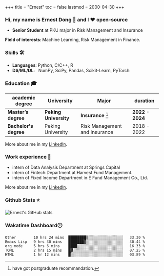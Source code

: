 +++
title = "Ernest"
toc = false
lastmod = 2000-04-30
+++

### Hi, my name is Ernest Dong 👋 and I ❤️ open-source

- **Senior Student** at PKU major in Risk Management and Insurance

**Field of interests**: Machine Learning, Risk Management in Finance.

### Skills 🛠️

- **Languages**:        Python, C/C++, R
- **DS/ML/DL**: &nbsp;  NumPy, SciPy, Pandas, Scikit-Learn, PyTorch

### Education 🎓

| academic degree       | University            | Major                         | duration        |
| --------------------- | --------------------- | ----------------------------- | --------------- |
| **Master’s degree**   | **Peking University** | **Insurance** [^1]            | **2022 - 2024** |
| **Bachelor's degree** | Peking University     | Risk Management and Insurance | 2018 - 2022     |

More about me in my [LinkedIn](https://www.linkedin.com/in/晨阳-董-918ab41b4/).

### Work experience 👔

- intern of Data Analysis Department at Springs Capital
- intern of Fintech Department at Harvest Fund Management.
- intern of Fixed Income Department in E Fund Management Co., Ltd.

More about me in my [LinkedIn](https://www.linkedin.com/in/晨阳-董-918ab41b4/).

### Github Stats ⭐

![Ernest's GitHub stats](https://github-readme-stats.vercel.app/api?username=ErnestDong&show_icons=true)

### Wakatime Dashboard🕛

<!--START_SECTION:waka-->
```text
Other        10 hrs 24 mins  ████████▒░░░░░░░░░░░░░░░░   33.30 % 
Emacs Lisp   9 hrs 30 mins   ███████▓░░░░░░░░░░░░░░░░░   30.44 % 
org mode     5 hrs 6 mins    ████░░░░░░░░░░░░░░░░░░░░░   16.33 % 
TOML         2 hrs 15 mins   █▓░░░░░░░░░░░░░░░░░░░░░░░   07.25 % 
HTML         1 hr 12 mins    █░░░░░░░░░░░░░░░░░░░░░░░░   03.89 % 
```
<!--END_SECTION:waka-->

[^1]: have got postgraduate recommandation.
